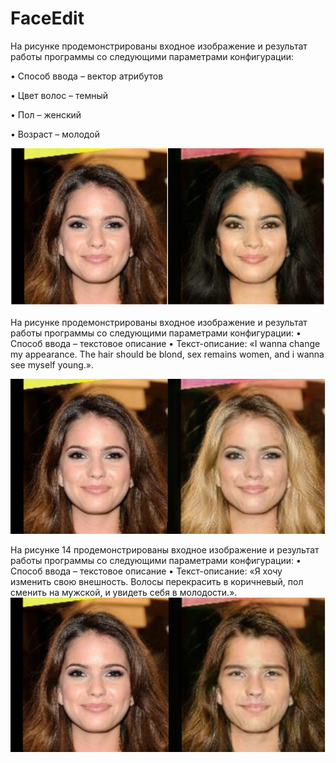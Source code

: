 # FaceEdit
 
На рисунке продемонстрированы входное изображение и результат работы программы со следующими параметрами конфигурации:

•	Способ ввода – вектор атрибутов

•	Цвет волос – темный

•	Пол – женский

•	Возраст – молодой

![Alt text](https://github.com/AverichkinaVictoria/FaceEdit/blob/dev/Screenshots/1.png)


 
На рисунке продемонстрированы входное изображение и результат работы программы со следующими параметрами конфигурации:
•	Способ ввода – текстовое описание
•	Текст-описание: «I wanna change my appearance. The hair should be blond, sex remains women, and i wanna see myself young.». 

![Alt text](https://github.com/AverichkinaVictoria/FaceEdit/blob/dev/Screenshots/2.png)

На рисунке 14 продемонстрированы входное изображение и результат работы программы со следующими параметрами конфигурации:
•	Способ ввода – текстовое описание
•	Текст-описание: «Я хочу изменить свою внешность. Волосы перекрасить в коричневый, пол сменить на мужской, и увидеть себя в молодости.».
![Alt text](https://github.com/AverichkinaVictoria/FaceEdit/blob/dev/Screenshots/3.png)

